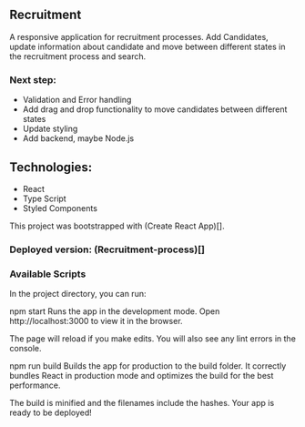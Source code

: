 ## Recruitment
A responsive application for recruitment processes. Add Candidates, update information about candidate and move between different states in the recruitment process and search.

### Next step:
* Validation and Error handling
* Add drag and drop functionality to move candidates between different states
* Update styling
* Add backend, maybe Node.js

## Technologies:
* React
* Type Script
* Styled Components

This project was bootstrapped with (Create React App)[].

### Deployed version: (Recruitment-process)[]
### Available Scripts
In the project directory, you can run:

npm start
Runs the app in the development mode.
Open http://localhost:3000 to view it in the browser.

The page will reload if you make edits.
You will also see any lint errors in the console.

npm run build
Builds the app for production to the build folder.
It correctly bundles React in production mode and optimizes the build for the best performance.

The build is minified and the filenames include the hashes.
Your app is ready to be deployed!
